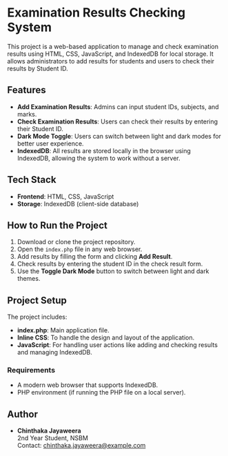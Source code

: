 # Examination Results Checking System

This project is a web-based application to manage and check examination results using HTML, CSS, JavaScript, and IndexedDB for local storage. It allows administrators to add results for students and users to check their results by Student ID.

## Features

- **Add Examination Results**: Admins can input student IDs, subjects, and marks.
- **Check Examination Results**: Users can check their results by entering their Student ID.
- **Dark Mode Toggle**: Users can switch between light and dark modes for better user experience.
- **IndexedDB**: All results are stored locally in the browser using IndexedDB, allowing the system to work without a server.
  
## Tech Stack

- **Frontend**: HTML, CSS, JavaScript
- **Storage**: IndexedDB (client-side database)

## How to Run the Project

1. Download or clone the project repository.
2. Open the `index.php` file in any web browser.
3. Add results by filling the form and clicking **Add Result**.
4. Check results by entering the student ID in the check result form.
5. Use the **Toggle Dark Mode** button to switch between light and dark themes.

## Project Setup

The project includes:
- **index.php**: Main application file.
- **Inline CSS**: To handle the design and layout of the application.
- **JavaScript**: For handling user actions like adding and checking results and managing IndexedDB.

### Requirements

- A modern web browser that supports IndexedDB.
- PHP environment (if running the PHP file on a local server).

## Author

- **Chinthaka Jayaweera**  
  2nd Year Student, NSBM  
  Contact: chinthaka.jayaweera@example.com
